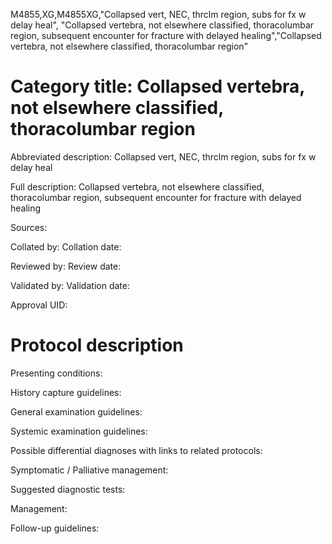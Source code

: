 M4855,XG,M4855XG,"Collapsed vert, NEC, thrclm region, subs for fx w delay heal", "Collapsed vertebra, not elsewhere classified, thoracolumbar region, subsequent encounter for fracture with delayed healing","Collapsed vertebra, not elsewhere classified, thoracolumbar region"
# Category title: Collapsed vertebra, not elsewhere classified, thoracolumbar region

Abbreviated description: Collapsed vert, NEC, thrclm region, subs for fx w delay heal

Full description: Collapsed vertebra, not elsewhere classified, thoracolumbar region, subsequent encounter for fracture with delayed healing

Sources:

Collated by:
Collation date:

Reviewed by:
Review date:

Validated by:
Validation date:

Approval UID:

# Protocol description

Presenting conditions:

History capture guidelines:

General examination guidelines:

Systemic examination guidelines:

Possible differential diagnoses with links to related protocols:

Symptomatic / Palliative management:

Suggested diagnostic tests:

Management:

Follow-up guidelines:
